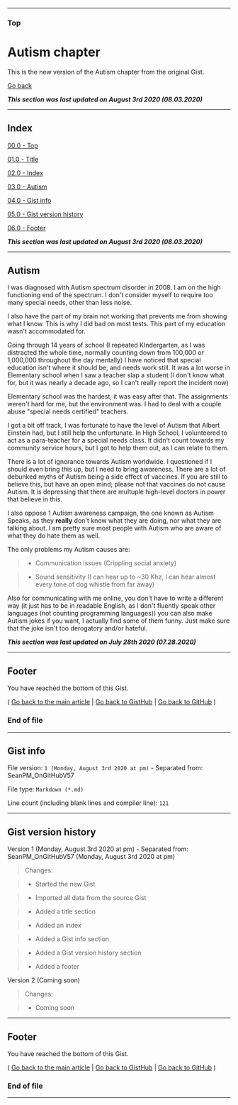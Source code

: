 
***

### Top

# Autism chapter

This is the new version of the Autism chapter from the original Gist.

[Go back](https://gist.github.com/seanpm2001/7e40a0e13c066a57577d8200b1afc6a3#Autism)

***This section was last updated on August 3rd 2020 (08.03.2020)***

***

## Index

[00.0 - Top](#Top)

[01.0 - Title](#Autism-chapter)

[02.0 - Index](#Index)

[03.0 - Autism](#Autism)

[04.0 - Gist info](#Gist-info)

[05.0 - Gist version history](#Gist-version-history)

[06.0 - Footer](#Footer)

***This section was last updated on August 3rd 2020 (08.03.2020)***

***

## Autism

I was diagnosed with Autism spectrum disorder in 2008. I am on the high functioning end of the spectrum. I don't consider myself to require too many special needs, other than less noise.

I also have the part of my brain not working that prevents me from showing what I know. This is why I did bad on most tests. This part of my education wasn't accommodated for.

Going through 14 years of school (I repeated KIndergarten, as I was distracted the whole time, normally counting down from 100,000 or 1,000,000 throughout the day mentally) I have noticed that special education isn't where it should be, and needs work still. It was a lot worse in Elementary school when I saw a teacher slap a student (I don't know what for, but it was nearly a decade ago, so I can't really report the incident now)

Elementary school was the hardest, it was easy after that. The assignments weren't hard for me, but the environment was. I had to deal with a couple abuse "special needs certified" teachers.

I got a bit off track, I was fortunate to have the level of Autism that Albert Einstein had, but I still help the unfortunate. In High School, I volunteered to act as a para-teacher for a special needs class. It didn't count towards my community service hours, but I got to help them out, as I can relate to them.

There is a lot of ignorance towards Autism worldwide. I questioned if I should even bring this up, but I need to bring awareness. There are a lot of debunked myths of Autism being a side effect of vaccines. If you are still to believe this, but have an open mind; please not that vaccines do not cause Autism. It is depressing that there are multuple high-level doctors in power that believe in this.

I also oppose 1 Autism awareness campaign, the one known as Autism Speaks, as they **really** don't know what they are doing, nor what they are talking about. I am pretty sure most people with Autism who are aware of what they do hate them as well.

The only problems my Autism causes are:

> * Communication issues (Crippling social anxiety)

> * Sound sensitivity (I can hear up to ~30 Khz, I can hear almost every tone of dog whistle from far away)

Also for communicating with me online, you don't have to write a different way (it just has to be in readable English, as I don't fluently speak other languages (not counting programming languages)) you can also make Autism jokes if you want, I actually find some of them funny. Just make sure that the joke isn't too derogatory and/or hateful.

***This section was last updated on July 28th 2020 (07.28.2020)***

***

## Footer

You have reached the bottom of this Gist.

( [Go back to the main article](https://gist.github.com/seanpm2001/7e40a0e13c066a57577d8200b1afc6a3#Autism) | [Go back to GistHub](https://gist.github.com/) | [Go back to GitHub](https://github.com/) )

### End of file

***

## Gist info

File version: `1 (Monday, August 3rd 2020 at pm)` - Separated from: SeanPM_OnGitHubV57

File type: `Markdown (*.md)`

Line count (including blank lines and compiler line): `121`

***

## Gist version history

Version 1 (Monday, August 3rd 2020 at pm) - Separated from: SeanPM_OnGitHubV57 (Monday, August 3rd 2020 at pm)

> Changes:

> * Started the new Gist

> * Imported all data from the source Gist

> * Added a title section

> * Added an index

> * Added a Gist info section

> * Added a Gist version history section

> * Added a footer

Version 2 (Coming soon)

> Changes:

> * Coming soon

***

## Footer

You have reached the bottom of this Gist.

( [Go back to the main article](https://gist.github.com/seanpm2001/7e40a0e13c066a57577d8200b1afc6a3#Autism) | [Go back to GistHub](https://gist.github.com/) | [Go back to GitHub](https://github.com/) )

### End of file

***
